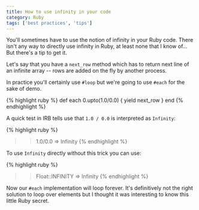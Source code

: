 ```yaml
---
title: How to use infinity in your code
category: Ruby
tags: ['best practices', 'tips']
---
```


You'll sometimes have to use the notion of infinity in your Ruby code. There isn't any way to directly use infinity in Ruby, at least none that I know of… But there's a tip to get it.

Let's say that you have a `next_row` method which has to return next line of an infinite array -- rows are added on the fly by another process.

In practice you'll certainly use `#loop` but we're going to use `#each` for the sake of demo.

{% highlight ruby %}
def each
  0.upto(1.0/0.0) { yield next_row }
end
{% endhighlight %}

A quick test in IRB tells use that `1.0 / 0.0` is interpreted as `Infinity`:

{% highlight ruby %}
>> 1.0/0.0
=> Infinity
{% endhighlight %}

To use `Infinity` directly without this trick you can use:

{% highlight ruby %}
>> Float::INFINITY
=> Infinity
{% endhighlight %}

Now our `#each` implementation will loop forever. It's definitively not the right solution to loop over elements but I thought it was interesting to know this little Ruby secret.
